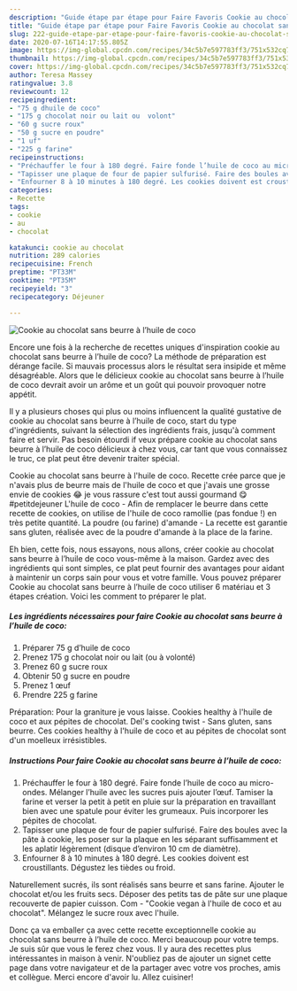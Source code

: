 ```yaml
---
description: "Guide étape par étape pour Faire Favoris Cookie au chocolat sans beurre à l’huile de coco"
title: "Guide étape par étape pour Faire Favoris Cookie au chocolat sans beurre à l’huile de coco"
slug: 222-guide-etape-par-etape-pour-faire-favoris-cookie-au-chocolat-sans-beurre-a-lhuile-de-coco
date: 2020-07-16T14:17:55.805Z
image: https://img-global.cpcdn.com/recipes/34c5b7e597783ff3/751x532cq70/cookie-au-chocolat-sans-beurre-a-lhuile-de-coco-photo-principale-de-la-recette.jpg
thumbnail: https://img-global.cpcdn.com/recipes/34c5b7e597783ff3/751x532cq70/cookie-au-chocolat-sans-beurre-a-lhuile-de-coco-photo-principale-de-la-recette.jpg
cover: https://img-global.cpcdn.com/recipes/34c5b7e597783ff3/751x532cq70/cookie-au-chocolat-sans-beurre-a-lhuile-de-coco-photo-principale-de-la-recette.jpg
author: Teresa Massey
ratingvalue: 3.8
reviewcount: 12
recipeingredient:
- "75 g dhuile de coco"
- "175 g chocolat noir ou lait ou  volont"
- "60 g sucre roux"
- "50 g sucre en poudre"
- "1 uf"
- "225 g farine"
recipeinstructions:
- "Préchauffer le four à 180 degré. Faire fonde l’huile de coco au micro-ondes. Mélanger l’huile avec les sucres puis ajouter l’œuf. Tamiser la farine et verser la petit à petit en pluie sur la préparation en travaillant bien avec une spatule pour éviter les grumeaux. Puis incorporer les pépites de chocolat."
- "Tapisser une plaque de four de papier sulfurisé. Faire des boules avec la pâte à cookie, les poser sur la plaque en les séparant suffisamment et les aplatir légèrement (disque d’environ 10 cm de diamètre)."
- "Enfourner 8 à 10 minutes à 180 degré. Les cookies doivent est croustillants. Dégustez les tièdes ou froid."
categories:
- Recette
tags:
- cookie
- au
- chocolat

katakunci: cookie au chocolat 
nutrition: 289 calories
recipecuisine: French
preptime: "PT33M"
cooktime: "PT35M"
recipeyield: "3"
recipecategory: Déjeuner

---
```



![Cookie au chocolat sans beurre à l’huile de coco](https://img-global.cpcdn.com/recipes/34c5b7e597783ff3/751x532cq70/cookie-au-chocolat-sans-beurre-a-lhuile-de-coco-photo-principale-de-la-recette.jpg)

Encore une fois à la recherche de recettes uniques d'inspiration cookie au chocolat sans beurre à l’huile de coco? La méthode de préparation est dérange facile. Si mauvais processus alors le résultat sera insipide et même désagréable. Alors que le délicieux cookie au chocolat sans beurre à l’huile de coco devrait avoir un arôme et un goût qui pouvoir provoquer notre appétit.

Il y a plusieurs choses qui plus ou moins influencent la qualité gustative de cookie au chocolat sans beurre à l’huile de coco, start du type d'ingrédients, suivant la sélection des ingrédients frais, jusqu'à comment faire et servir. Pas besoin étourdi if veux prépare cookie au chocolat sans beurre à l’huile de coco délicieux à chez vous, car tant que vous connaissez le truc, ce plat peut être devenir traiter spécial.

Cookie au chocolat sans beurre à l&#39;huile de coco. Recette crée parce que je n&#39;avais plus de beurre mais de l&#39;huile de coco et que j&#39;avais une grosse envie de cookies 😂 je vous rassure c&#39;est tout aussi gourmand 😋 #petitdejeuner L&#39;huile de coco - Afin de remplacer le beurre dans cette recette de cookies, on utilise de l&#39;huile de coco ramollie (pas fondue !) en très petite quantité. La poudre (ou farine) d&#39;amande - La recette est garantie sans gluten, réalisée avec de la poudre d&#39;amande à la place de la farine.


Eh bien, cette fois, nous essayons, nous allons, créer cookie au chocolat sans beurre à l’huile de coco vous-même à la maison. Gardez avec des ingrédients qui sont simples, ce plat peut fournir des avantages pour aidant à maintenir un corps sain pour vous et votre famille. Vous pouvez préparer Cookie au chocolat sans beurre à l’huile de coco utiliser 6 matériau et 3 étapes création. Voici les comment to préparer le plat.

<!--inarticleads1-->

##### Les ingrédients nécessaires pour faire Cookie au chocolat sans beurre à l’huile de coco:

1. Préparer 75 g d’huile de coco
1. Prenez 175 g chocolat noir ou lait (ou à volonté)
1. Prenez 60 g sucre roux
1. Obtenir 50 g sucre en poudre
1. Prenez 1 œuf
1. Prendre 225 g farine


Préparation: Pour la graniture je vous laisse. Cookies healthy à l&#39;huile de coco et aux pépites de chocolat. Del&#39;s cooking twist - Sans gluten, sans beurre. Ces cookies healthy à l&#39;huile de coco et au pépites de chocolat sont d&#39;un moelleux irrésistibles. 

<!--inarticleads2-->

##### Instructions Pour faire Cookie au chocolat sans beurre à l’huile de coco:

1. Préchauffer le four à 180 degré. Faire fonde l’huile de coco au micro-ondes. Mélanger l’huile avec les sucres puis ajouter l’œuf. Tamiser la farine et verser la petit à petit en pluie sur la préparation en travaillant bien avec une spatule pour éviter les grumeaux. Puis incorporer les pépites de chocolat.
1. Tapisser une plaque de four de papier sulfurisé. Faire des boules avec la pâte à cookie, les poser sur la plaque en les séparant suffisamment et les aplatir légèrement (disque d’environ 10 cm de diamètre).
1. Enfourner 8 à 10 minutes à 180 degré. Les cookies doivent est croustillants. Dégustez les tièdes ou froid.


Naturellement sucrés, ils sont réalisés sans beurre et sans farine. Ajouter le chocolat et/ou les fruits secs. Déposer des petits tas de pâte sur une plaque recouverte de papier cuisson. Com - &#34;Cookie vegan à l&#39;huile de coco et au chocolat&#34;. Mélangez le sucre roux avec l&#39;huile. 


Donc ça va emballer ça avec cette recette exceptionnelle cookie au chocolat sans beurre à l’huile de coco. Merci beaucoup pour votre temps. Je suis sûr que vous le ferez chez vous. Il y aura des recettes plus  intéressantes in maison à venir. N'oubliez pas de ajouter un signet cette page dans votre navigateur et de la partager avec votre vos proches, amis et collègue. Merci encore d'avoir lu. Allez cuisiner!
